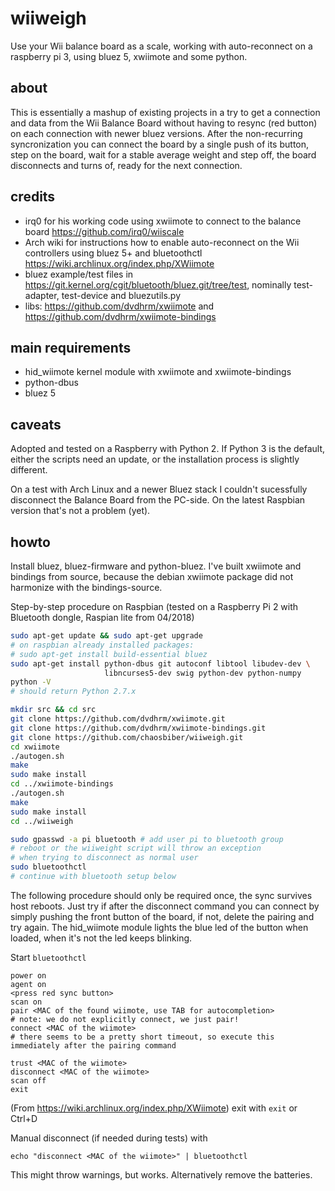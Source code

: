 # wiiweigh
Use your Wii balance board as a scale, working with auto-reconnect on a raspberry pi 3, using bluez 5, xwiimote and some python.

## about
This is essentially a mashup of existing projects in a try to get a connection and data from the Wii Balance Board without having to resync (red button) on each connection with newer bluez versions. After the non-recurring syncronization you can connect the board by a single push of its button, step on the board, wait for a stable average weight and step off, the board disconnects and turns of, ready for the next connection.

## credits
- irq0 for his working code using xwiimote to connect to the balance board https://github.com/irq0/wiiscale
- Arch wiki for instructions how to enable auto-reconnect on the Wii controllers using bluez 5+ and bluetoothctl https://wiki.archlinux.org/index.php/XWiimote
- bluez example/test files in https://git.kernel.org/cgit/bluetooth/bluez.git/tree/test, nominally test-adapter, test-device and bluezutils.py
- libs: https://github.com/dvdhrm/xwiimote and https://github.com/dvdhrm/xwiimote-bindings

## main requirements

- hid_wiimote kernel module with xwiimote and xwiimote-bindings
- python-dbus
- bluez 5

## caveats
Adopted and tested on a Raspberry with Python 2. If Python 3 is the default, either the scripts need an update, or the installation process is slightly different.

On a test with Arch Linux and a newer Bluez stack I couldn't sucessfully disconnect the Balance Board from the PC-side. On the latest Raspbian version that's not a problem (yet).

## howto
Install bluez, bluez-firmware and python-bluez.
I've built xwiimote and bindings from source, because the debian xwiimote package did not harmonize with the bindings-source.

Step-by-step procedure on Raspbian (tested on a Raspberry Pi 2 with Bluetooth dongle, Raspian lite from 04/2018)

```bash
sudo apt-get update && sudo apt-get upgrade
# on raspbian already installed packages:
# sudo apt-get install build-essential bluez
sudo apt-get install python-dbus git autoconf libtool libudev-dev \
                     libncurses5-dev swig python-dev python-numpy
python -V
# should return Python 2.7.x

mkdir src && cd src
git clone https://github.com/dvdhrm/xwiimote.git
git clone https://github.com/dvdhrm/xwiimote-bindings.git
git clone https://github.com/chaosbiber/wiiweigh.git
cd xwiimote
./autogen.sh
make
sudo make install
cd ../xwiimote-bindings
./autogen.sh
make
sudo make install
cd ../wiiweigh

sudo gpasswd -a pi bluetooth # add user pi to bluetooth group
# reboot or the wiiweight script will throw an exception
# when trying to disconnect as normal user
sudo bluetoothctl
# continue with bluetooth setup below
```

The following procedure should only be required once, the sync survives host reboots. Just try if after the disconnect command you can connect by simply pushing the front button of the board, if not, delete the pairing and try again. The hid_wiimote module lights the blue led of the button when loaded, when it's not the led keeps blinking.

Start `bluetoothctl`

```
power on
agent on
<press red sync button>
scan on
pair <MAC of the found wiimote, use TAB for autocompletion>
# note: we do not explicitly connect, we just pair!
connect <MAC of the wiimote>
# there seems to be a pretty short timeout, so execute this immediately after the pairing command

trust <MAC of the wiimote>
disconnect <MAC of the wiimote>
scan off
exit
```
(From https://wiki.archlinux.org/index.php/XWiimote)
exit with `exit` or Ctrl+D

Manual disconnect (if needed during tests) with
```
echo "disconnect <MAC of the wiimote>" | bluetoothctl
```
This might throw warnings, but works. Alternatively remove the batteries.